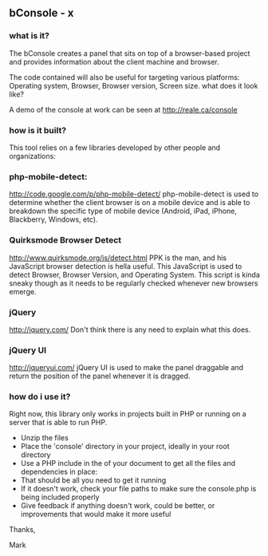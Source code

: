## bConsole - x

### what is it?

The bConsole creates a panel that sits on top of a browser-based project and provides information about the client machine and browser.

The code contained will also be useful for targeting various platforms: Operating system, Browser, Browser version, Screen size.
what does it look like?

A demo of the console at work can be seen at http://reale.ca/console

### how is it built?

This tool relies on a few libraries developed by other people and organizations:

### php-mobile-detect:

http://code.google.com/p/php-mobile-detect/ php-mobile-detect is used to determine whether the client browser is on a mobile device and is able to breakdown the specific type of mobile device (Android, iPad, iPhone, Blackberry, Windows, etc).

### Quirksmode Browser Detect

http://www.quirksmode.org/js/detect.html PPK is the man, and his JavaScript browser detection is hella useful. This JavaScript is used to detect Browser, Browser Version, and Operating System. This script is kinda sneaky though as it needs to be regularly checked whenever new browsers emerge.

### jQuery

http://jquery.com/ Don't think there is any need to explain what this does.

### jQuery UI

http://jqueryui.com/ jQuery UI is used to make the panel draggable and return the position of the panel whenever it is dragged.

### how do i use it?

Right now, this library only works in projects built in PHP or running on a server that is able to run PHP.

* Unzip the files
* Place the 'console' directory in your project, ideally in your root directory
* Use a PHP include in the <head> of your document to get all the files and dependencies in place: <?php include("console/console.php"); ?>
* That should be all you need to get it running
* If it doesn't work, check your file paths to make sure the console.php is being included properly
* Give feedback if anything doesn't work, could be better, or improvements that would make it more useful 

Thanks,

Mark